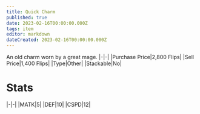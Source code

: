 ```yaml
---
title: Quick Charm
published: true
date: 2023-02-16T00:00:00.000Z
tags: item
editor: markdown
dateCreated: 2023-02-16T00:00:00.000Z
---
```


An old charm worn by a great mage.
|-|-|
|Purchase Price|2,800 Flips|
|Sell Price|1,400 Flips|
|Type|Other|
|Stackable|No|

# Stats
|-|-|
|MATK|5|
|DEF|10|
|CSPD|12|
